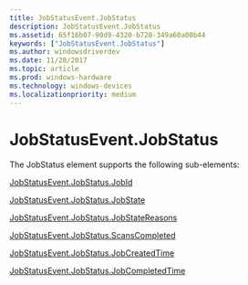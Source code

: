 ```yaml
---
title: JobStatusEvent.JobStatus
description: JobStatusEvent.JobStatus
ms.assetid: 65f16b07-90d9-4320-b728-349a60a00b44
keywords: ["JobStatusEvent.JobStatus"]
ms.author: windowsdriverdev
ms.date: 11/28/2017
ms.topic: article
ms.prod: windows-hardware
ms.technology: windows-devices
ms.localizationpriority: medium
---
```


# JobStatusEvent.JobStatus


The JobStatus element supports the following sub-elements:

[JobStatusEvent.JobStatus.JobId](jobstatusevent-jobstatus-jobid.md)

[JobStatusEvent.JobStatus.JobState](jobstatusevent-jobstatus-jobstate.md)

[JobStatusEvent.JobStatus.JobStateReasons](jobstatusevent-jobstatus-jobstatereasons.md)

[JobStatusEvent.JobStatus.ScansCompleted](jobstatusevent-jobstatus-scanscompleted.md)

[JobStatusEvent.JobStatus.JobCreatedTime](jobstatusevent-jobstatus-jobcreatedtime.md)

[JobStatusEvent.JobStatus.JobCompletedTime](jobstatusevent-jobstatus-jobcompletedtime.md)

 

 





